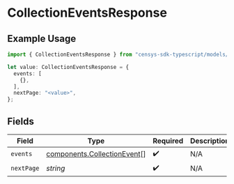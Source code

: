 # CollectionEventsResponse

## Example Usage

```typescript
import { CollectionEventsResponse } from "censys-sdk-typescript/models/components";

let value: CollectionEventsResponse = {
  events: [
    {},
  ],
  nextPage: "<value>",
};
```

## Fields

| Field                                                                      | Type                                                                       | Required                                                                   | Description                                                                |
| -------------------------------------------------------------------------- | -------------------------------------------------------------------------- | -------------------------------------------------------------------------- | -------------------------------------------------------------------------- |
| `events`                                                                   | [components.CollectionEvent](../../models/components/collectionevent.md)[] | :heavy_check_mark:                                                         | N/A                                                                        |
| `nextPage`                                                                 | *string*                                                                   | :heavy_check_mark:                                                         | N/A                                                                        |